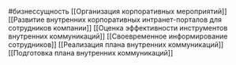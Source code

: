 #бизнессущность 
[[Организация корпоративных мероприятий]]
[[Развитие внутренних корпоративных интранет-порталов для сотрудников компании]]
[[Оценка эффективности инструментов внутренних коммуникаций]]
[[Своевременное информирование сотрудников]]
[[Реализация плана внутренних коммуникаций]]
[[Подготовка плана внутренних коммуникаций]]
